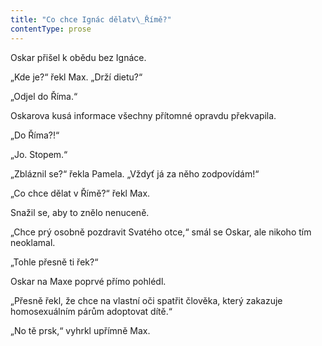 ```yaml
---
title: "Co chce Ignác dělatv\_Římě?"
contentType: prose
---
```


<section>

Oskar přišel k obědu bez Ignáce.

„Kde je?“ řekl Max. „Drží dietu?“

„Odjel do Říma.“

Oskarova kusá informace všechny přítomné opravdu překvapila.

„Do Říma?!“

„Jo. Stopem.“

„Zbláznil se?“ řekla Pamela. „Vždyť já za něho zodpovídám!“

„Co chce dělat v Římě?“ řekl Max.

Snažil se, aby to znělo nenuceně.

„Chce prý osobně pozdravit Svatého otce,“ smál se Oskar, ale nikoho tím neoklamal.

„Tohle přesně ti řek?“

Oskar na Maxe poprvé přímo pohlédl.

„Přesně řekl, že chce na vlastní oči spatřit člověka, který zakazuje homosexuálním párům adoptovat dítě.“

„No tě prsk,“ vyhrkl upřímně Max.

</section>
